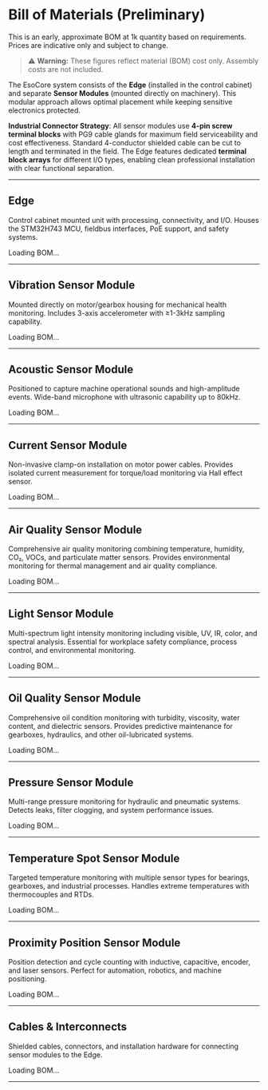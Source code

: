 # Bill of Materials (Preliminary)

<!-- markdownlint-disable MD033 -->

This is an early, approximate BOM at 1k quantity based on requirements. Prices are indicative only and subject to change.

> ⚠️ **Warning:** These figures reflect material (BOM) cost only. Assembly costs are not included.

The EsoCore system consists of the **Edge** (installed in the control cabinet) and separate **Sensor Modules** (mounted directly on machinery). This modular approach allows optimal placement while keeping sensitive electronics protected.

**Industrial Connector Strategy**: All sensor modules use **4-pin screw terminal blocks** with PG9 cable glands for maximum field serviceability and cost effectiveness. Standard 4-conductor shielded cable can be cut to length and terminated in the field. The Edge features dedicated **terminal block arrays** for different I/O types, enabling clean professional installation with clear functional separation.

---

## Edge

Control cabinet mounted unit with processing, connectivity, and I/O. Houses the STM32H743 MCU, fieldbus interfaces, PoE support, and safety systems.

<div id="bom-main">Loading BOM...</div>

---

## Vibration Sensor Module

Mounted directly on motor/gearbox housing for mechanical health monitoring. Includes 3-axis accelerometer with ≥1-3kHz sampling capability.

<div id="bom-vibration">Loading BOM...</div>

---

## Acoustic Sensor Module

Positioned to capture machine operational sounds and high-amplitude events. Wide-band microphone with ultrasonic capability up to 80kHz.

<div id="bom-acoustic">Loading BOM...</div>

---

## Current Sensor Module

Non-invasive clamp-on installation on motor power cables. Provides isolated current measurement for torque/load monitoring via Hall effect sensor.

<div id="bom-current">Loading BOM...</div>

---

## Air Quality Sensor Module

Comprehensive air quality monitoring combining temperature, humidity, CO₂, VOCs, and particulate matter sensors. Provides environmental monitoring for thermal management and air quality compliance.

<div id="bom-air-quality">Loading BOM...</div>

---

## Light Sensor Module

Multi-spectrum light intensity monitoring including visible, UV, IR, color, and spectral analysis. Essential for workplace safety compliance, process control, and environmental monitoring.

<div id="bom-light">Loading BOM...</div>

---

## Oil Quality Sensor Module

Comprehensive oil condition monitoring with turbidity, viscosity, water content, and dielectric sensors. Provides predictive maintenance for gearboxes, hydraulics, and other oil-lubricated systems.

<div id="bom-oil-quality">Loading BOM...</div>

---

## Pressure Sensor Module

Multi-range pressure monitoring for hydraulic and pneumatic systems. Detects leaks, filter clogging, and system performance issues.

<div id="bom-pressure">Loading BOM...</div>

---

## Temperature Spot Sensor Module

Targeted temperature monitoring with multiple sensor types for bearings, gearboxes, and industrial processes. Handles extreme temperatures with thermocouples and RTDs.

<div id="bom-temperature-spot">Loading BOM...</div>

---

## Proximity Position Sensor Module

Position detection and cycle counting with inductive, capacitive, encoder, and laser sensors. Perfect for automation, robotics, and machine positioning.

<div id="bom-proximity-position">Loading BOM...</div>

---

## Cables & Interconnects

Shielded cables, connectors, and installation hardware for connecting sensor modules to the Edge.

<div id="bom-cables">Loading BOM...</div>

---

<!-- BOM tables are rendered by the docs app after this markdown loads. -->
